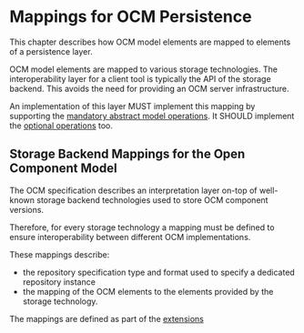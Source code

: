 # Mappings for OCM Persistence

This chapter describes how OCM model elements are mapped to elements of a persistence layer.

OCM model elements are mapped to various storage technologies. The interoperability layer for a client tool is typically the API of the storage backend. This avoids the need for providing an OCM server infrastructure.

An implementation of this layer MUST implement this mapping by supporting the [mandatory abstract model operations](../03-operations/README.md#mandatory-operations). It SHOULD implement the [optional operations](../03-operations/README.md#optional-operations) too.

## Storage Backend Mappings for the Open Component Model

The OCM specification describes an interpretation layer on-top of well-known storage backend technologies used to store OCM component versions.

Therefore, for every storage technology a mapping must be defined to ensure interoperability between different OCM implementations.

These mappings describe:
- the repository specification type and format used to specify a dedicated repository instance
- the mapping of the OCM elements to the elements provided by the storage technology.

The mappings are defined as part of the [extensions](../04-extensions/03-storage-backends/README.md)
